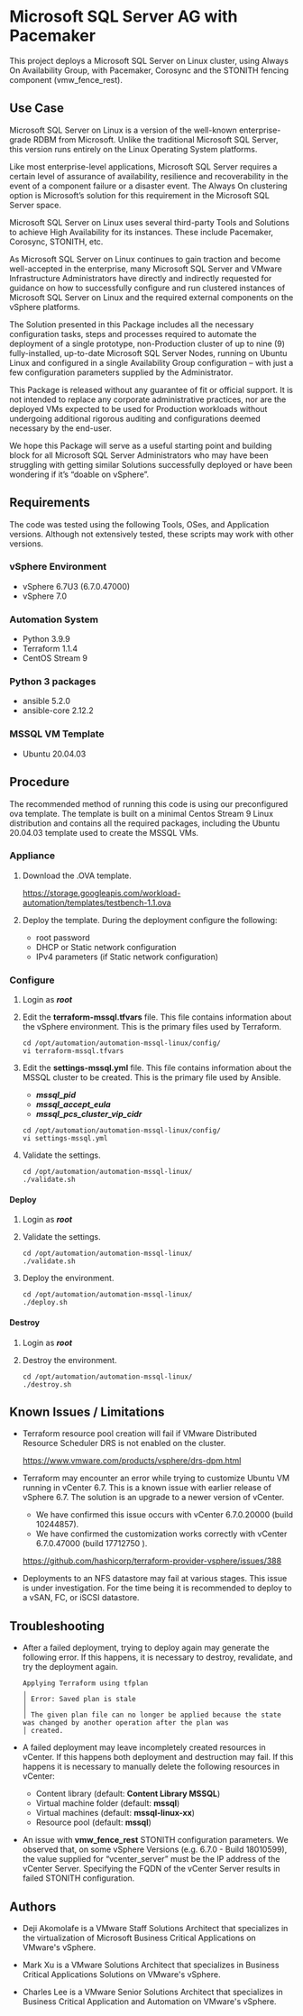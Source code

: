 # Microsoft SQL Server AG with Pacemaker

This project deploys a Microsoft SQL Server on Linux cluster, using Always On Availability Group, with Pacemaker, Corosync and the STONITH fencing component (vmw_fence_rest).

## Use Case
Microsoft SQL Server on Linux is a version of the well-known enterprise-grade RDBM from Microsoft. Unlike the traditional Microsoft SQL Server, this version runs entirely on the Linux Operating System platforms.

Like most enterprise-level applications, Microsoft SQL Server requires a certain level of assurance of availability, resilience and recoverability in the event of a component failure or a disaster event. The Always On clustering option is Microsoft’s solution for this requirement in the Microsoft SQL Server space.

Microsoft SQL Server on Linux uses several third-party Tools and Solutions to achieve High Availability for its instances. These include Pacemaker, Corosync, STONITH, etc. 

As Microsoft SQL Server on Linux continues to gain traction and become well-accepted in the enterprise, many Microsoft SQL Server and VMware Infrastructure Administrators have directly and indirectly requested for guidance on how to successfully configure and run clustered instances of Microsoft SQL Server on Linux and the required external components on the vSphere platforms.

The Solution presented in this Package includes all the necessary configuration tasks, steps and processes required to automate the deployment of a single prototype, non-Production cluster of up to nine (9) fully-installed, up-to-date Microsoft SQL Server Nodes, running on Ubuntu Linux and configured in a single Availability Group configuration – with just a few configuration parameters supplied by the Administrator.

This Package is released without any guarantee of fit or official support. It is not intended to replace any corporate administrative practices, nor are the deployed VMs expected to be used for Production workloads without undergoing additional rigorous auditing and configurations deemed necessary by the end-user.

We hope this Package will serve as a useful starting point and building block for all Microsoft SQL Server Administrators who may have been struggling with getting similar Solutions successfully deployed or have been wondering if it’s “doable on vSphere”.


## Requirements
The code was tested using the following Tools, OSes, and Application versions. Although not extensively tested, these scripts may work with other versions.

### vSphere Environment
* vSphere 6.7U3 (6.7.0.47000)
* vSphere 7.0

### Automation System
* Python 3.9.9
* Terraform 1.1.4
* CentOS Stream 9

### Python 3 packages
* ansible 5.2.0
* ansible-core 2.12.2 

### MSSQL VM Template
* Ubuntu 20.04.03 

## Procedure
The recommended method of running this code is using our preconfigured ova template. The template is built on a minimal Centos Stream 9 Linux distribution and contains all the required packages, including the Ubuntu 20.04.03 template used to create the MSSQL VMs.

### Appliance
1. Download the .OVA template.

   https://storage.googleapis.com/workload-automation/templates/testbench-1.1.ova


2. Deploy the template. During the deployment configure the following:
   * root password
   * DHCP or Static network configuration
   * IPv4 parameters (if Static network configuration)

### Configure
1. Login as ***root***

2. Edit the **terraform-mssql.tfvars** file. This file contains information about the vSphere environment. This is the primary files used by Terraform.
    ```console
    cd /opt/automation/automation-mssql-linux/config/
    vi terraform-mssql.tfvars
    ```   

3. Edit the **settings-mssql.yml** file. This file contains information about the MSSQL cluster to be created. This is the primary file used by Ansible. 
   * ***mssql_pid***
   * ***mssql_accept_eula*** 
   * ***mssql_pcs_cluster_vip_cidr***
    ```console
    cd /opt/automation/automation-mssql-linux/config/
    vi settings-mssql.yml
    ```

4. Validate the settings.
   ```console
   cd /opt/automation/automation-mssql-linux/
   ./validate.sh
   ```

#### Deploy
1. Login as ***root***

2. Validate the settings.
   ```console
   cd /opt/automation/automation-mssql-linux/
   ./validate.sh
   ```

3. Deploy the environment.
   ```console
   cd /opt/automation/automation-mssql-linux/
   ./deploy.sh
   ```

#### Destroy
1. Login as ***root*** 

2. Destroy the environment.
    ```console
    cd /opt/automation/automation-mssql-linux/
    ./destroy.sh
    ```   


## Known Issues / Limitations
* Terraform resource pool creation will fail if VMware Distributed Resource Scheduler DRS is not enabled on the cluster. 

  https://www.vmware.com/products/vsphere/drs-dpm.html


* Terraform may encounter an error while trying to customize Ubuntu VM running in vCenter 6.7. This is a known issue with earlier release of vSphere 6.7. The solution is an upgrade to a newer version of vCenter. 
  * We have confirmed this issue occurs with vCenter 6.7.0.20000 (build 10244857). 
  * We have confirmed the customization works correctly with vCenter 6.7.0.47000 (build 17712750 ).

  https://github.com/hashicorp/terraform-provider-vsphere/issues/388


* Deployments to an NFS datastore may fail at various stages. This issue is under investigation. For the time being it is recommended to deploy to a vSAN, FC, or iSCSI datastore. 

## Troubleshooting
* After a failed deployment, trying to deploy again may generate the following error. If this happens, it is necessary to destroy, revalidate, and try the deployment again.
    ```
    Applying Terraform using tfplan
    ╷
    │ Error: Saved plan is stale
    │
    │ The given plan file can no longer be applied because the state was changed by another operation after the plan was
    │ created.
    ```

* A failed deployment may leave incompletely created resources in vCenter. If this happens both deployment and destruction may fail. If this happens it is necessary to manually delete the following resources in vCenter:
  * Content library (default: **Content Library MSSQL**)
  * Virtual machine folder (default: **mssql**)
  * Virtual machines (default: **mssql-linux-xx**)
  * Resource pool (default: **mssql**)


* An issue with **vmw_fence_rest** STONITH configuration parameters. We observed that, on some vSphere Versions (e.g. 6.7.0 - Build 18010599), the value supplied for “vcenter_server” must be the IP address of the vCenter Server. Specifying the FQDN of the vCenter Server results in failed STONITH configuration.

## Authors

* Deji Akomolafe is a VMware Staff Solutions Architect that specializes in the virtualization of Microsoft Business Critical Applications on VMware's vSphere.

* Mark Xu is a VMware Solutions Architect that specializes in Business Critical Applications Solutions on VMware's vSphere.

* Charles Lee is a VMware Senior Solutions Architect that specializes in Business Critical Application and Automation on VMware's vSphere.

